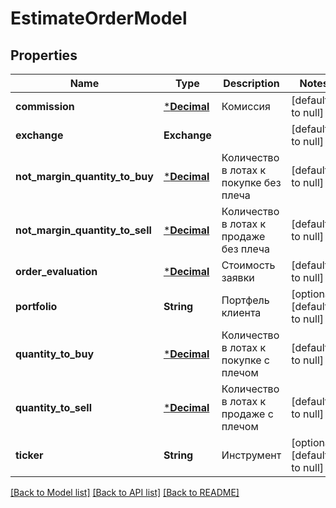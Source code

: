 # EstimateOrderModel

## Properties
Name | Type | Description | Notes
------------ | ------------- | ------------- | -------------
**commission** | [***Decimal**](Decimal.md) | Комиссия | [default to null]
**exchange** | **Exchange** |  | [default to null]
**not_margin_quantity_to_buy** | [***Decimal**](Decimal.md) | Количество в лотах к покупке без плеча | [default to null]
**not_margin_quantity_to_sell** | [***Decimal**](Decimal.md) | Количество в лотах к продаже без плеча | [default to null]
**order_evaluation** | [***Decimal**](Decimal.md) | Стоимость заявки | [default to null]
**portfolio** | **String** | Портфель клиента | [optional] [default to null]
**quantity_to_buy** | [***Decimal**](Decimal.md) | Количество в лотах к покупке с плечом | [default to null]
**quantity_to_sell** | [***Decimal**](Decimal.md) | Количество в лотах к продаже с плечом | [default to null]
**ticker** | **String** | Инструмент | [optional] [default to null]

[[Back to Model list]](../README.md#documentation-for-models) [[Back to API list]](../README.md#documentation-for-api-endpoints) [[Back to README]](../README.md)

